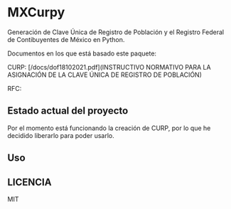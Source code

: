 # MXCurpy

Generación de Clave Única de Registro de Población y el Registro Federal de Contibuyentes de México en Python.

Documentos en los que está basado este paquete:

CURP: [/docs/dof18102021.pdf](INSTRUCTIVO NORMATIVO PARA LA ASIGNACIÓN DE LA CLAVE ÚNICA DE REGISTRO DE
POBLACIÓN)

RFC:


## Estado actual del proyecto

Por el momento está funcionando la creación de CURP, por lo que he decidido liberarlo para poder usarlo.

## Uso



## LICENCIA

MIT